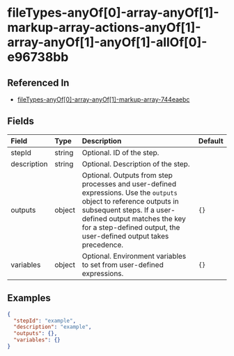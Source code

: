 
# fileTypes-anyOf[0]-array-anyOf[1]-markup-array-actions-anyOf[1]-array-anyOf[1]-anyOf[1]-allOf[0]-e96738bb



## Referenced In

- [fileTypes-anyOf[0]-array-anyOf[1]-markup-array-744eaebc](/docs/references/schemas/filetypes-anyof-0--array-anyof-1--markup-array-744eaebc)

## Fields

Field | Type | Description | Default
:-- | :-- | :-- | :--
stepId | string | Optional. ID of the step. | 
description | string | Optional. Description of the step. | 
outputs | object | Optional. Outputs from step processes and user-defined expressions. Use the `outputs` object to reference outputs in subsequent steps. If a user-defined output matches the key for a step-defined output, the user-defined output takes precedence. | ``{}``
variables | object | Optional. Environment variables to set from user-defined expressions. | ``{}``

## Examples

```json
{
  "stepId": "example",
  "description": "example",
  "outputs": {},
  "variables": {}
}
```
